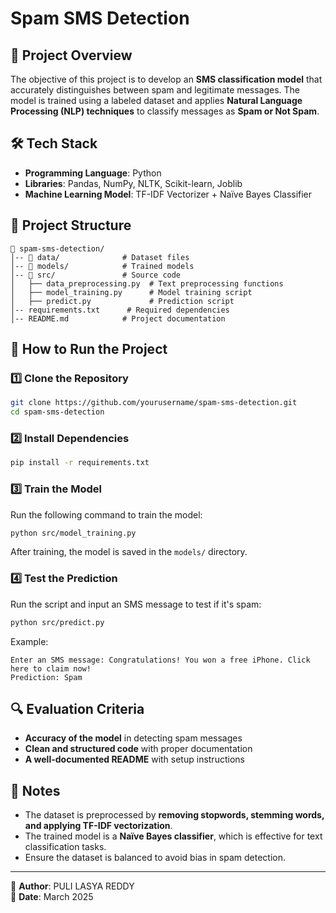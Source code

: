 # Spam SMS Detection

## 📌 Project Overview
The objective of this project is to develop an **SMS classification model** that accurately distinguishes between spam and legitimate messages. The model is trained using a labeled dataset and applies **Natural Language Processing (NLP) techniques** to classify messages as **Spam or Not Spam**.

## 🛠️ Tech Stack
- **Programming Language**: Python
- **Libraries**: Pandas, NumPy, NLTK, Scikit-learn, Joblib
- **Machine Learning Model**: TF-IDF Vectorizer + Naïve Bayes Classifier

## 📂 Project Structure
```
📁 spam-sms-detection/
│-- 📂 data/              # Dataset files
│-- 📂 models/            # Trained models
│-- 📂 src/               # Source code
│   ├── data_preprocessing.py  # Text preprocessing functions
│   ├── model_training.py      # Model training script
│   ├── predict.py             # Prediction script
│-- requirements.txt      # Required dependencies
│-- README.md            # Project documentation
```

## 🚀 How to Run the Project

### 1️⃣ Clone the Repository
```bash
git clone https://github.com/yourusername/spam-sms-detection.git
cd spam-sms-detection
```

### 2️⃣ Install Dependencies
```bash
pip install -r requirements.txt
```

### 3️⃣ Train the Model
Run the following command to train the model:
```bash
python src/model_training.py
```
After training, the model is saved in the `models/` directory.

### 4️⃣ Test the Prediction
Run the script and input an SMS message to test if it's spam:
```bash
python src/predict.py
```
Example:
```
Enter an SMS message: Congratulations! You won a free iPhone. Click here to claim now!
Prediction: Spam
```

## 🔍 Evaluation Criteria
- **Accuracy of the model** in detecting spam messages
- **Clean and structured code** with proper documentation
- **A well-documented README** with setup instructions

## 📝 Notes
- The dataset is preprocessed by **removing stopwords, stemming words, and applying TF-IDF vectorization**.
- The trained model is a **Naïve Bayes classifier**, which is effective for text classification tasks.
- Ensure the dataset is balanced to avoid bias in spam detection.

---
📌 **Author**: PULI LASYA REDDY  
📅 **Date**: March 2025  
